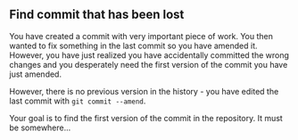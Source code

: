 ## Find commit that has been lost

You have created a commit with very important piece of work. You then wanted to fix something in the last commit
so you have amended it. However, you have just realized you have accidentally committed the wrong changes and you
desperately need the first version of the commit you have just amended.

However, there is no previous version in the history - you have edited the last commit with `git commit --amend`.

Your goal is to find the first version of the commit in the repository. It must be somewhere...
